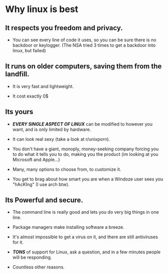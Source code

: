 # Why linux is best

## It respects you freedom and privacy.

- You can see every line of code it uses, so you can be sure there is no backdoor or keylogger. (The NSA tried 3 times to get a backdoor into linux, but failed)

## It runs on older computers, saving them from the landfill.

- It is very fast and lightweight.

- It cost exactly 0$

## Its yours

- ***EVERY SINGLE ASPECT OF LINUX*** can be modified to however you want, and is only limited by hardware.

- It can look real sexy (take a look at r/unixporn).

- You don't have a giant, monoply, money-seeking company forcing you to do what it tells you to do, making you the product (im looking at you Microsoft and Apple...)

- Many, many options to choose from, to customize it.

- You get to brag about how smart you are when a Windoze user sees you "hAcKIng" (I use arch btw).

## Its Powerful and secure.

- The command line is really good and lets you do very big things in one line.

- Package managers make installing software a breeze.

- It's almost impossible to get a virus on it, and there are still antiviruses for it.

- ***TONS*** of support for Linux, ask a question, and in a few minutes people will be responding.

- Countless other reasons.
